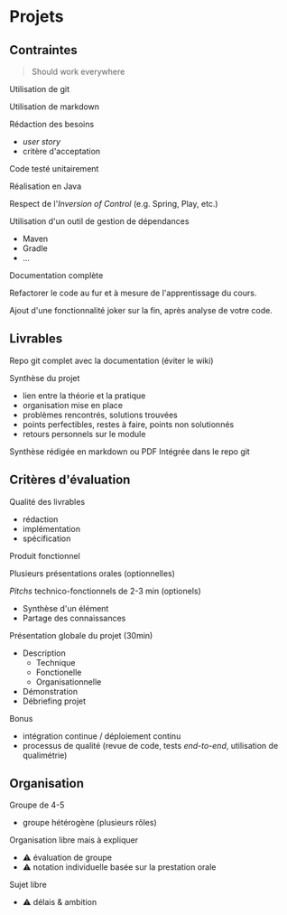 # Projets


## Contraintes


> Should work everywhere


Utilisation de git


Utilisation de markdown


Rédaction des besoins
* *user story*
* critère d'acceptation


Code testé unitairement


Réalisation en Java


Respect de l'*Inversion of Control* (e.g. Spring, Play, etc.)


Utilisation d'un outil de gestion de dépendances
* Maven
* Gradle
* ...


Documentation complète


Refactorer le code au fur et à mesure de l'apprentissage du cours.


Ajout d'une fonctionnalité joker sur la fin, après analyse de votre code.


## Livrables


Repo git complet avec la documentation (éviter le wiki)


Synthèse du projet
* lien entre la théorie et la pratique
* organisation mise en place
* problèmes rencontrés, solutions trouvées
* points perfectibles, restes à faire, points non solutionnés
* retours personnels sur le module


Synthèse rédigée en markdown ou PDF
Intégrée dans le repo git


## Critères d'évaluation


Qualité des livrables
* rédaction
* implémentation
* spécification


Produit fonctionnel


Plusieurs présentations orales (optionnelles)


*Pitchs* technico-fonctionnels de 2-3 min (optionels)

* Synthèse d'un élément
* Partage des connaissances


Présentation globale du projet (30min)

* Description
  * Technique
  * Fonctionelle
  * Organisationnelle
* Démonstration
* Débriefing projet


Bonus
* intégration continue / déploiement continu
* processus de qualité (revue de code, tests *end-to-end*, utilisation de qualimétrie)


## Organisation


Groupe de 4-5

* groupe hétérogène (plusieurs rôles)


Organisation libre mais à expliquer

* ⚠️ évaluation de groupe
* ⚠️ notation individuelle basée sur la prestation orale


Sujet libre

* ⚠️ délais & ambition
